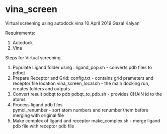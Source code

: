 # vina_screen
Virtual screening using autodock vina
10 April 2019
Gazal Kalyan 

Requirements:
1) Autodock
2) Vina

Steps for Virtual screening
1) Populate Ligand folder using :
	ligand_pop.sh - converts pdb files to pdbqt
2) Prepare Receptor and Grid:
	config.txt - contains grid prameters and receptor file location
	vina_screen_local.sh - the main docking run, creates folders and outputs 
3) Convert result pdbqt to pdb
	pdbqt_to_pdb.sh - provides CHAIN id to the atoms
4) Process ligand pdb files  
	pymol_renumber - sort atom numbers and renumber them before merging with original file
5) Make complex of ligand and receptor
	make_complex.sh - merge ligand pdb file with receptor pdb file 
	
